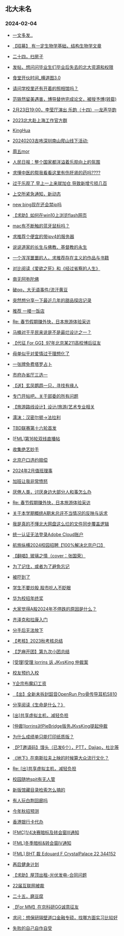 ## 北大未名 
### 2024-02-04

+ [一文多发..](https://bbs.pku.edu.cn/v2/post-read.php?bid=1&threadid=18745214)

+ [【招募】 有一定生物学基础，结构生物学文章](https://bbs.pku.edu.cn/v2/post-read.php?bid=351&threadid=18745512)

+ [二十四，扫房子](https://bbs.pku.edu.cn/v2/post-read.php?bid=890&threadid=18745509)

+ [发帖，想问问毕业生们毕业后失去的北大资源和权限](https://bbs.pku.edu.cn/v2/post-read.php?bid=890&threadid=18737860)

+ [食堂开伙时间_横道图3.0](https://bbs.pku.edu.cn/v2/post-read.php?bid=1431&threadid=18745093)

+ [请问学校里还有开着的照相馆吗？](https://bbs.pku.edu.cn/v2/post-read.php?bid=1431&threadid=18745493)

+ [范轶然留美遇害，博导替他完成论文，被授予博(转载)](https://bbs.pku.edu.cn/v2/post-read.php?bid=23&threadid=18744947)

+ [2月23日19:00，李莹厅演出 乐韵（十四）—龙声华韵](https://bbs.pku.edu.cn/v2/post-read.php?bid=222&threadid=18745340)

+ [2023北大赴上海工作官方群](https://bbs.pku.edu.cn/v2/post-read.php?bid=472&threadid=18573173)

+ [KingHua](https://bbs.pku.edu.cn/v2/post-read.php?bid=104&threadid=18745434)

+ [20240203吉咘深圳南山爬山线下活动:](https://bbs.pku.edu.cn/v2/post-read.php?bid=486&threadid=18745385)

+ [周五mor](https://bbs.pku.edu.cn/v2/post-read.php?bid=468&threadid=18745281)

+ [人民日报：整个国家都洋溢着乐观向上的氛围](https://bbs.pku.edu.cn/v2/post-read.php?bid=606&threadid=18745507)

+ [求懂中医的帮我看看这里有伤肝肾的药吗????](https://bbs.pku.edu.cn/v2/post-read.php?bid=244&threadid=18745470)

+ [过于乐观了 早上一上来就加仓 导致新增亏损几百](https://bbs.pku.edu.cn/v2/post-read.php?bid=249&threadid=18744282)

+ [上交所紧急通知，新动态](https://bbs.pku.edu.cn/v2/post-read.php?bid=249&threadid=18745517)

+ [new bing现在还会禁ip吗](https://bbs.pku.edu.cn/v2/post-read.php?bid=209&threadid=18745532)

+ [【求助】如何在win10上浏览flash网页](https://bbs.pku.edu.cn/v2/post-read.php?bid=1361&threadid=18744923)

+ [mac有不断触的蓝牙鼠标吗？](https://bbs.pku.edu.cn/v2/post-read.php?bid=488&threadid=18745192)

+ [求推荐个便宜的带ipv4的服务器](https://bbs.pku.edu.cn/v2/post-read.php?bid=209&threadid=18742024)

+ [说说道家的长生与佛教、基督教的永生](https://bbs.pku.edu.cn/v2/post-read.php?bid=10&threadid=18745256)

+ [一个浑浑噩噩的人，求推荐存在主义的作品与书籍](https://bbs.pku.edu.cn/v2/post-read.php?bid=53&threadid=18609762)

+ [对比阅读《爱欲之死》和《经过省察的人生》](https://bbs.pku.edu.cn/v2/post-read.php?bid=53&threadid=18745282)

+ [南无阿弥陀佛](https://bbs.pku.edu.cn/v2/post-read.php?bid=10&threadid=18732014)

+ [破qq，大无语事件/流汗黄豆](https://bbs.pku.edu.cn/v2/post-read.php?bid=72&threadid=18745519)

+ [突然想分享一下最近几年的甜品探店记录](https://bbs.pku.edu.cn/v2/post-read.php?bid=90&threadid=18136671)

+ [推荐 一楼一饭店](https://bbs.pku.edu.cn/v2/post-read.php?bid=90&threadid=18652086)

+ [Re: 春节假期赚外快，日本旅游体验采访](https://bbs.pku.edu.cn/v2/post-read.php?bid=94&threadid=18745121)

+ [马桶对于平民来说是不是最烂设计之一？](https://bbs.pku.edu.cn/v2/post-read.php?bid=103&threadid=18745508)

+ [【代征 For GG】97年北京某211高校博后征友](https://bbs.pku.edu.cn/v2/post-read.php?bid=167&threadid=18744725)

+ [母单似乎对爱情过于理想化了](https://bbs.pku.edu.cn/v2/post-read.php?bid=97&threadid=18669753)

+ [一张牌免费塔罗占卜](https://bbs.pku.edu.cn/v2/post-read.php?bid=103&threadid=18009142)

+ [市府办省厅三选一](https://bbs.pku.edu.cn/v2/post-read.php?bid=99&threadid=18745467)

+ [【送】玄凤鹦鹉一只，寻找有缘人](https://bbs.pku.edu.cn/v2/post-read.php?bid=71&threadid=18745266)

+ [专门开帖吧，关于部委的所有问题](https://bbs.pku.edu.cn/v2/post-read.php?bid=99&threadid=18389715)

+ [【旅游路线设计】设计/旅游/艺术专业相关](https://bbs.pku.edu.cn/v2/post-read.php?bid=419&threadid=18745306)

+ [濡沫：汉密尔顿->法拉利](https://bbs.pku.edu.cn/v2/post-read.php?bid=231&threadid=18745072)

+ [TBD联赛第十六轮首发](https://bbs.pku.edu.cn/v2/post-read.php?bid=519&threadid=18745250)

+ [[FML]第16轮双线直播帖](https://bbs.pku.edu.cn/v2/post-read.php?bid=519&threadid=18745426)

+ [收集绝艺妙手](https://bbs.pku.edu.cn/v2/post-read.php?bid=643&threadid=18683768)

+ [北京户口违约赔偿](https://bbs.pku.edu.cn/v2/post-read.php?bid=301&threadid=18745171)

+ [2024年2月值班理事](https://bbs.pku.edu.cn/v2/post-read.php?bid=224&threadid=18745418)

+ [加班让我非常愤怒](https://bbs.pku.edu.cn/v2/post-read.php?bid=690&threadid=18745154)

+ [厌倦人类，讨厌身边大部分人和事怎么办](https://bbs.pku.edu.cn/v2/post-read.php?bid=690&threadid=18745095)

+ [Re: 春节假期赚外快，日本旅游体验采访](https://bbs.pku.edu.cn/v2/post-read.php?bid=1267&threadid=18745119)

+ [关于本学期概统A期末总评不当情况的反映与诉求](https://bbs.pku.edu.cn/v2/post-read.php?bid=438&threadid=18737942)

+ [我是真的不懂北大网盘这么烂的文件同步覆盖逻辑](https://bbs.pku.edu.cn/v2/post-read.php?bid=668&threadid=18745354)

+ [统一认证无法登录Adobe Cloud账户](https://bbs.pku.edu.cn/v2/post-read.php?bid=668&threadid=18744754)

+ [航旅纵横2024校园招聘【100%解决北京户口】](https://bbs.pku.edu.cn/v2/post-read.php?bid=625&threadid=18745249)

+ [【翻唱】玻璃之情（cover：张国荣）](https://bbs.pku.edu.cn/v2/post-read.php?bid=79&threadid=18449306)

+ [为了记住，或者为了避免忘记](https://bbs.pku.edu.cn/v2/post-read.php?bid=361&threadid=18731454)

+ [被吓到了](https://bbs.pku.edu.cn/v2/post-read.php?bid=690&threadid=18745592)

+ [学生不要炒股 股市吃人不眨眼](https://bbs.pku.edu.cn/v2/post-read.php?bid=249&threadid=18744842)

+ [华为校招年终奖](https://bbs.pku.edu.cn/v2/post-read.php?bid=99&threadid=18745356)

+ [大家觉得A股2024年不停跌的原因是什么？](https://bbs.pku.edu.cn/v2/post-read.php?bid=249&threadid=18744525)

+ [齐泽克和拉康入门](https://bbs.pku.edu.cn/v2/post-read.php?bid=53&threadid=18745612)

+ [分手后无法放下](https://bbs.pku.edu.cn/v2/post-read.php?bid=52&threadid=18745604)

+ [【考核】2023秋考核总结](https://bbs.pku.edu.cn/v2/post-read.php?bid=696&threadid=18738466)

+ [【芝麻开团】第九次小团总结](https://bbs.pku.edu.cn/v2/post-read.php?bid=696&threadid=18745622)

+ [[受理]受理 lorrins 诉 JKvsKing 仲裁案](https://bbs.pku.edu.cn/v2/post-read.php?bid=164&threadid=18740280)

+ [校友预约入校](https://bbs.pku.edu.cn/v2/post-read.php?bid=1431&threadid=18745555)

+ [Y企宗布魔幻工资](https://bbs.pku.edu.cn/v2/post-read.php?bid=99&threadid=18745334)

+ [ 【出】全新未拆封韶音OpenRun Pro骨传导耳机S810](https://bbs.pku.edu.cn/v2/post-read.php?bid=71&threadid=18745273)

+ [分享阅读《生命是什么？》](https://bbs.pku.edu.cn/v2/post-read.php?bid=53&threadid=18742046)

+ [[出]共享虚拟主机，减轻负担](https://bbs.pku.edu.cn/v2/post-read.php?bid=71&threadid=18745621)

+ [[仲裁]lorrins对PieBridge版务JKvsKing提起仲裁](https://bbs.pku.edu.cn/v2/post-read.php?bid=164&threadid=18745648)

+ [为什么成绩单只能打印纸质版？](https://bbs.pku.edu.cn/v2/post-read.php?bid=138&threadid=18745647)

+ [【PT邀请码】馒头（已发6个），PTT，Dajiao，杜比等](https://bbs.pku.edu.cn/v2/post-read.php?bid=209&threadid=18679030)

+ [《地下》在南斯拉夫上映的时候算大众流行文化？](https://bbs.pku.edu.cn/v2/post-read.php?bid=83&threadid=18651519)

+ [Re: [出]共享虚拟主机，减轻负担](https://bbs.pku.edu.cn/v2/post-read.php?bid=71&threadid=18745621)

+ [校园随地spit有无人管](https://bbs.pku.edu.cn/v2/post-read.php?bid=1431&threadid=18745624)

+ [新版馆藏目录检索怎么搞的](https://bbs.pku.edu.cn/v2/post-read.php?bid=25&threadid=18744953)

+ [有人玩白荆回廊吗](https://bbs.pku.edu.cn/v2/post-read.php?bid=49&threadid=18745662)

+ [今年秋招预测](https://bbs.pku.edu.cn/v2/post-read.php?bid=99&threadid=18745616)

+ [香港银行卡代办](https://bbs.pku.edu.cn/v2/post-read.php?bid=419&threadid=18745457)

+ [[FMC]1/4决赛暗标及转会窗III通知](https://bbs.pku.edu.cn/v2/post-read.php?bid=519&threadid=18745656)

+ [[FML]冬季暗标&转会窗IV通知](https://bbs.pku.edu.cn/v2/post-read.php?bid=519&threadid=18745654)

+ [[FML] BHT 裁 Edouard F CrystalPalace 22 344152](https://bbs.pku.edu.cn/v2/post-read.php?bid=519&threadid=18745660)

+ [再启健身计划](https://bbs.pku.edu.cn/v2/post-read.php?bid=361&threadid=18734244)

+ [【求助】屋顶出租-光伏发电-合同问题](https://bbs.pku.edu.cn/v2/post-read.php?bid=301&threadid=18744549)

+ [22届互联网被裁](https://bbs.pku.edu.cn/v2/post-read.php?bid=99&threadid=18745663)

+ [二十五，磨豆腐](https://bbs.pku.edu.cn/v2/post-read.php?bid=890&threadid=18745696)

+ [【For MM】在京科研GG诚意征友](https://bbs.pku.edu.cn/v2/post-read.php?bid=167&threadid=18740973)

+ [求问：想保研隔壁道口金融专硕，找哪方面实习比较好](https://bbs.pku.edu.cn/v2/post-read.php?bid=896&threadid=18744553)

+ [失败的自己自作自受](https://bbs.pku.edu.cn/v2/post-read.php?bid=690&threadid=18745477)


